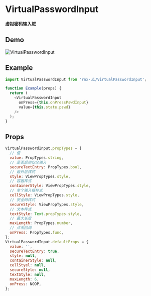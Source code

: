 # VirtualPasswordInput

**虚拟密码输入框**

## Demo

![VirtualPasswordInput](http://wx1.sinaimg.cn/mw690/4c8b519dly1fbztgvfczlg20ho0wghdv.gif)

## Example

```js
import VirtualPasswordInput from 'rnx-ui/VirtualPasswordInput';

function Example(props) {
  return (
    <VirtualPasswordInput
      onPress={this.onPressPswdInput}
      value={this.state.pswd}
    />
  );
}
```

## Props

```js
VirtualPasswordInput.propTypes = {
  // 值
  value: PropTypes.string,
  // 是否启用安全输入
  secureTextEntry: PropTypes.bool,
  // 最外层样式
  style: ViewPropTypes.style,
  // 容器样式
  containerStyle: ViewPropTypes.style,
  // 单个输入框样式
  cellStyle: ViewPropTypes.style,
  // 安全码样式
  secureStyle: ViewPropTypes.style,
  // 文本样式
  textStyle: Text.propTypes.style,
  // 最大长度
  maxLength: PropTypes.number,
  // 点击回调
  onPress: PropTypes.func,
};
VirtualPasswordInput.defaultProps = {
  value: '',
  secureTextEntry: true,
  style: null,
  containerStyle: null,
  cellStyel: null,
  secureStyle: null,
  textStyle: null,
  maxLength: 6,
  onPress: NOOP,
};
```
